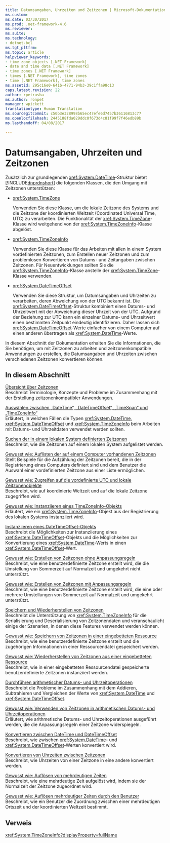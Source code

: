 ```yaml
---
title: Datumsangaben, Uhrzeiten und Zeitzonen | Microsoft-Dokumentation
ms.custom: 
ms.date: 03/30/2017
ms.prod: .net-framework-4.6
ms.reviewer: 
ms.suite: 
ms.technology:
- dotnet-bcl
ms.tgt_pltfrm: 
ms.topic: article
helpviewer_keywords:
- time zone objects [.NET Framework]
- date and time data [.NET Framework]
- time zones [.NET Framework]
- times [.NET Framework], time zones
- time [.NET Framework], time zones
ms.assetid: 295c16e0-641b-4771-94b3-39c1ffa98c13
caps.latest.revision: 22
author: rpetrusha
ms.author: ronpet
manager: wpickett
translationtype: Human Translation
ms.sourcegitcommit: c50b3e328998b65ec47efe6d7457b36116813c77
ms.openlocfilehash: 2445188fda029ddc0f673d4c81f99f7f46edb89b
ms.lasthandoff: 04/08/2017

---
```

# <a name="dates-times-and-time-zones"></a>Datumsangaben, Uhrzeiten und Zeitzonen
Zusätzlich zur grundlegenden <xref:System.DateTime>-Struktur bietet [!INCLUDE[dnprdnshort](../../../includes/dnprdnshort-md.md)] die folgenden Klassen, die den Umgang mit Zeitzonen unterstützen:  
  
-   <xref:System.TimeZone>  
  
     Verwenden Sie diese Klasse, um die lokale Zeitzone des Systems und die Zeitzone der koordinierten Weltzeit (Coordinated Universal Time, UTC) zu verarbeiten.  Die Funktionalität der <xref:System.TimeZone>-Klasse wird weitgehend von der <xref:System.TimeZoneInfo>-Klasse abgelöst.  
  
-   <xref:System.TimeZoneInfo>  
  
     Verwenden Sie diese Klasse für das Arbeiten mit allen in einem System vordefinierten Zeitzonen, zum Erstellen neuer Zeitzonen und zum problemlosen Konvertieren von Datums- und Zeitangaben zwischen Zeitzonen. Für Neuentwicklungen sollten Sie die <xref:System.TimeZoneInfo>-Klasse anstelle der <xref:System.TimeZone>-Klasse verwenden.  
  
-   <xref:System.DateTimeOffset>  
  
     Verwenden Sie diese Struktur, um Datumsangaben und Uhrzeiten zu verarbeiten, deren Abweichung von der UTC bekannt ist. Die <xref:System.DateTimeOffset>-Struktur kombiniert einen Datums- und Uhrzeitwert mit der Abweichung dieser Uhrzeit von der UTC. Aufgrund der Beziehung zur UTC kann ein einzelner Datums- und Uhrzeitwert einen bestimmten Zeitpunkt eindeutig identifizieren. Daher lassen sich <xref:System.DateTimeOffset>-Werte einfacher von einem Computer auf einen anderen übertragen als <xref:System.DateTime>-Werte.  
  
 In diesem Abschnitt der Dokumentation erhalten Sie die Informationen, die Sie benötigen, um mit Zeitzonen zu arbeiten und zeitzonenkompatible Anwendungen zu erstellen, die Datumsangaben und Uhrzeiten zwischen verschiedenen Zeitzonen konvertieren können.  
  
## <a name="in-this-section"></a>In diesem Abschnitt  
 [Übersicht über Zeitzonen](../../../docs/standard/datetime/time-zone-overview.md)  
 Beschreibt Terminologie, Konzepte und Probleme im Zusammenhang mit der Erstellung zeitzonenkompatibler Anwendungen.  
  
 [Auswählen zwischen „DateTime“, „DateTimeOffset“, „TimeSpan“ und „TimeZoneInfo“](../../../docs/standard/datetime/choosing-between-datetime.md)  
 Erläutert, in welchen Fällen die Typen <xref:System.DateTime>, <xref:System.DateTimeOffset> und <xref:System.TimeZoneInfo> beim Arbeiten mit Datums- und Uhrzeitdaten verwendet werden sollten.  
  
 [Suchen der in einem lokalen System definierten Zeitzonen](../../../docs/standard/datetime/finding-the-time-zones-on-local-system.md)  
 Beschreibt, wie die Zeitzonen auf einem lokalen System aufgelistet werden.  
  
 [Gewusst wie: Auflisten der auf einem Computer vorhandenen Zeitzonen](../../../docs/standard/datetime/enumerate-time-zones.md)  
 Stellt Beispiele für die Aufzählung der Zeitzonen bereit, die in der Registrierung eines Computers definiert sind und dem Benutzer die Auswahl einer vordefinierten Zeitzone aus einer Liste ermöglichen.  
  
 [Gewusst wie: Zugreifen auf die vordefinierte UTC und lokale Zeitzonenobjekte](../../../docs/standard/datetime/access-utc-and-local.md)  
 Beschreibt, wie auf koordinierte Weltzeit und auf die lokale Zeitzone zugegriffen wird.  
  
 [Gewusst wie: Instanziieren eines TimeZoneInfo-Objekts](../../../docs/standard/datetime/instantiate-time-zone-info.md)  
 Erläutert, wie ein <xref:System.TimeZoneInfo>-Objekt aus der Registrierung des lokalen Systems instanziiert wird.  
  
 [Instanziieren eines DateTimeOffset-Objekts](../../../docs/standard/datetime/instantiating-a-datetimeoffset-object.md)  
 Beschreibt die Möglichkeiten zur Instanziierung eines <xref:System.DateTimeOffset>-Objekts und die Möglichkeiten zur Konvertierung eines <xref:System.DateTime>-Werts in einen <xref:System.DateTimeOffset>-Wert.  
  
 [Gewusst wie: Erstellen von Zeitzonen ohne Anpassungsregeln](../../../docs/standard/datetime/create-time-zones-without-adjustment-rules.md)  
 Beschreibt, wie eine benutzerdefinierte Zeitzone erstellt wird, die die Umstellung von Sommerzeit auf Normalzeit und umgekehrt nicht unterstützt.  
  
 [Gewusst wie: Erstellen von Zeitzonen mit Anpassungsregeln](../../../docs/standard/datetime/create-time-zones-with-adjustment-rules.md)  
 Beschreibt, wie eine benutzerdefinierte Zeitzone erstellt wird, die eine oder mehrere Umstellungen von Sommerzeit auf Normalzeit und umgekehrt unterstützt.  
  
 [Speichern und Wiederherstellen von Zeitzonen](../../../docs/standard/datetime/saving-and-restoring-time-zones.md)  
 Beschreibt die Unterstützung von <xref:System.TimeZoneInfo> für die Serialisierung und Deserialisierung von Zeitzonendaten und veranschaulicht einige der Szenarien, in denen diese Features verwendet werden können.  
  
 [Gewusst wie: Speichern von Zeitzonen in einer eingebetteten Ressource](../../../docs/standard/datetime/save-time-zones-to-an-embedded-resource.md)  
 Beschreibt, wie eine benutzerdefinierte Zeitzone erstellt und die zugehörigen Informationen in einer Ressourcendatei gespeichert werden.  
  
 [Gewusst wie: Wiederherstellen von Zeitzonen aus einer eingebetteten Ressource](../../../docs/standard/datetime/restore-time-zones-from-an-embedded-resource.md)  
 Beschreibt, wie in einer eingebetteten Ressourcendatei gespeicherte benutzerdefinierte Zeitzonen instanziiert werden.  
  
 [Durchführen arithmetischer Datums- und Uhrzeitoperationen](../../../docs/standard/datetime/performing-arithmetic-operations.md)  
 Beschreibt die Probleme im Zusammenhang mit dem Addieren, Subtrahieren und Vergleichen der Werte von <xref:System.DateTime> und <xref:System.DateTimeOffset>.  
  
 [Gewusst wie: Verwenden von Zeitzonen in arithmetischen Datums- und Uhrzeitoperationen](../../../docs/standard/datetime/use-time-zones-in-arithmetic.md)  
 Erläutert, wie arithmetische Datums- und Uhrzeitoperationen ausgeführt werden, die die Anpassungsregeln einer Zeitzone widerspiegeln.  
  
 [Konvertieren zwischen DateTime und DateTimeOffset](../../../docs/standard/datetime/converting-between-datetime-and-offset.md)  
 Beschreibt, wie zwischen <xref:System.DateTime>- und <xref:System.DateTimeOffset>-Werten konvertiert wird.  
  
 [Konvertieren von Uhrzeiten zwischen Zeitzonen](../../../docs/standard/datetime/converting-between-time-zones.md)  
 Beschreibt, wie Uhrzeiten von einer Zeitzone in eine andere konvertiert werden.  
  
 [Gewusst wie: Auflösen von mehrdeutigen Zeiten](../../../docs/standard/datetime/resolve-ambiguous-times.md)  
 Beschreibt, wie eine mehrdeutige Zeit aufgelöst wird, indem sie der Normalzeit der Zeitzone zugeordnet wird.  
  
 [Gewusst wie: Auflösen mehrdeutiger Zeiten durch den Benutzer](../../../docs/standard/datetime/let-users-resolve-ambiguous-times.md)  
 Beschreibt, wie ein Benutzer die Zuordnung zwischen einer mehrdeutigen Ortszeit und der koordinierten Weltzeit bestimmt.  
  
## <a name="reference"></a>Verweis  
 <xref:System.TimeZoneInfo?displayProperty=fullName>
